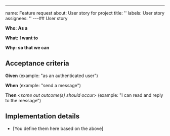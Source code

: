 ---

name: Feature request
about: User story for project
title: ''
labels: User story
assignees: ''
---## User story

**Who:** **As a** _<type of user>_

**What:** **I want to** _<perform some task>_

**Why:** **so that we can** _<achieve some goal>_

## Acceptance criteria

**Given** _<user context>_ (example: "as an authenticated user")

**When** _<some action is performed>_ (example: "send a message")

**Then** _<some out outcome(s) should occur>_ (example: "I can read and reply to the message")

## Implementation details

- [You define them here based on the above]
